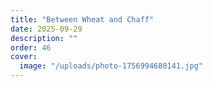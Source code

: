 ```yaml
---
title: "Between Wheat and Chaff"
date: 2025-09-29
description: ""
order: 46
cover:
  image: "/uploads/photo-1756994680141.jpg"
---
```


